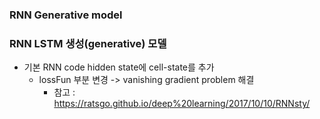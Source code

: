### RNN Generative model
### RNN LSTM 생성(generative) 모델

* 기본 RNN code hidden state에 cell-state를 추가
    * lossFun 부분 변경 -> vanishing gradient problem 해결
        * 참고 : 
        https://ratsgo.github.io/deep%20learning/2017/10/10/RNNsty/